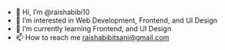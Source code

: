 - 👋 Hi, I’m @raishabibi10
- 👀 I’m interested in Web Development, Frontend, and UI Design
- 🌱 I’m currently learning Frontend, and UI Design
- 📫 How to reach me raishabibitsani@gmail.com

<!---
raishabibi10/raishabibi10 is a ✨ special ✨ repository because its `README.md` (this file) appears on your GitHub profile.
You can click the Preview link to take a look at your changes.
--->
